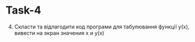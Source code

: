 # Task-4

4. Скласти та відлагодити код програми для табулювання функції y(x), вивести на экран значения x и y(x)
